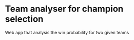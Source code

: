 # Team analyser for champion selection


Web app that analysis the win probability for two given teams
